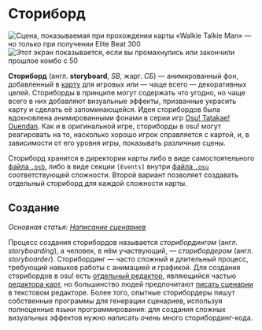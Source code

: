 # Сториборд

![](img/Sbpassing.png "Сцена, показываемая при прохождении карты «Walkie Talkie Man» — но только при получении Elite Beat 300")
![](img/Sbfailing.png "Этот экран показывается, если вы промахнулись или закончили прошлое комбо с 50")

**Сториборд** (англ. **storyboard**, *SB*, жарг. *СБ*) — анимированный фон, добавленный в [карту](/wiki/Beatmap) для игровых или — чаще всего — декоративных целей. Сториборды в принципе могут содержать что угодно, но чаще всего в них добавляют визуальные эффекты, призванные украсить карту и сделать её запоминающейся. Идея сторибордов была вдохновлена анимированными фонами в серии игр [Osu! Tatakae! Ouendan](/wiki/Disambiguation/Ouendan). Как и в оригинальной игре, сториборды в osu! могут реагировать на то, насколько хорошо игрок справляется с картой, и, в зависимости от его уровня игры, показывать различные сцены.

Сториборд хранится в директории карты либо в виде самостоятельного [файла `.osb`](/wiki/Client/File_formats/Osb_(file_format)), либо в виде секции `[Events]` внутри [файла `.osu`](/wiki/Client/File_formats/Osu_(file_format)) соответствующей сложности. Второй вариант позволяет создавать отдельный сториборд для каждой сложности карты.

## Создание

*Основная статья: [Написание сценариев](/wiki/Storyboard/Scripting)*

Процесс создания сторибордов называется *сторибордингом* (англ. *storyboarding*), а человек, в нём участвующий, — *сторибордером* (англ. *storyboarder*). Сторибординг — часто сложный и длительный процесс, требующий навыков работы с анимацией и графикой. Для создания сторибордов в osu! есть [отдельный редактор](/wiki/Client/Beatmap_editor/Design), являющийся частью [редактора карт](/wiki/Client/Beatmap_editor), но большинство людей предпочитают [писать сценарии](/wiki/Storyboard/Scripting) в текстовом редакторе. Более того, опытные сторибордеры пишут собственные программы для генерации сценариев, используя полноценные языки программирования: для создания сложных визуальных эффектов нужно написать *очень* много сторибординг-кода.
